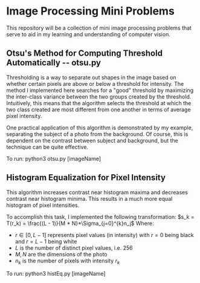 # Image Processing Mini Problems

This repository will be a collection of mini image processing problems that
serve to aid in my learning and understanding of computer vision.

## Otsu's Method for Computing Threshold Automatically -- otsu.py

Thresholding is a way to separate out shapes in the image based on whether
certain pixels are above or below a threshold for intensity. The method
I implemented here searches for a "good" threshold by maximizing the
inter-class variance between the two groups created by the threshold.
Intuitively, this means that the algorithm selects the threshold at which the
two class created are most different from one another in terms of average pixel
intensity.

One practical application of this algorithm is demonstrated by my example,
separating the subject of a photo from the background. Of course, this is
dependent on the contrast between subject and background, but the technique can
be quite effective.

To run: python3 otsu.py [imageName]

## Histogram Equalization for Pixel Intensity

This algorithm increases contrast near histogram maxima and decreases contrast
near histogram minima. This results in a much more equal histogram of pixel
intensities.

To accomplish this task, I implemented the following transformation:
    $s_k = T(r_k) = \frac{(L - 1)}{M * N}*\Sigma_{j=0}^{k}n_j$
Where:
 - $r \in [0, L - 1]$ represents pixel values (in intensity) with $r = 0$ being black and $r = L - 1$ being white
 - $L$ is the number of distinct pixel values, i.e. 256
 - $M, N$ are the dimensions of the photo
 - $n_k$ is the number of pixels with intensity $r_k$

To run: python3 histEq.py [imageName]
